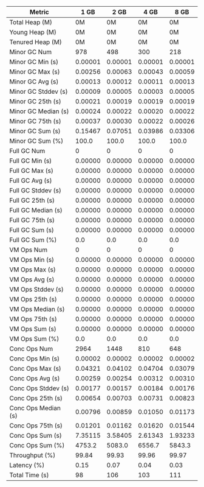 | Metric | 1 GB | 2 GB | 4 GB | 8 GB |
|------|----|----|----|----|
| Total Heap (M) | 0M | 0M | 0M | 0M |
| Young Heap (M) | 0M | 0M | 0M | 0M |
| Tenured Heap (M) | 0M | 0M | 0M | 0M |
| Minor GC Num | 978 | 498 | 300 | 218 |
| Minor GC Min (s) | 0.00001 | 0.00001 | 0.00001 | 0.00001 |
| Minor GC Max (s) | 0.00256 | 0.00063 | 0.00043 | 0.00059 |
| Minor GC Avg (s) | 0.00013 | 0.00012 | 0.00011 | 0.00013 |
| Minor GC Stddev (s) | 0.00009 | 0.00005 | 0.00003 | 0.00005 |
| Minor GC 25th (s) | 0.00021 | 0.00019 | 0.00019 | 0.00019 |
| Minor GC Median (s) | 0.00024 | 0.00022 | 0.00020 | 0.00022 |
| Minor GC 75th (s) | 0.00037 | 0.00030 | 0.00022 | 0.00026 |
| Minor GC Sum (s) | 0.15467 | 0.07051 | 0.03986 | 0.03306 |
| Minor GC Sum (%) | 100.0 | 100.0 | 100.0 | 100.0 |
| Full GC Num | 0 | 0 | 0 | 0 |
| Full GC Min (s) | 0.00000 | 0.00000 | 0.00000 | 0.00000 |
| Full GC Max (s) | 0.00000 | 0.00000 | 0.00000 | 0.00000 |
| Full GC Avg (s) | 0.00000 | 0.00000 | 0.00000 | 0.00000 |
| Full GC Stddev (s) | 0.00000 | 0.00000 | 0.00000 | 0.00000 |
| Full GC 25th (s) | 0.00000 | 0.00000 | 0.00000 | 0.00000 |
| Full GC Median (s) | 0.00000 | 0.00000 | 0.00000 | 0.00000 |
| Full GC 75th (s) | 0.00000 | 0.00000 | 0.00000 | 0.00000 |
| Full GC Sum (s) | 0.00000 | 0.00000 | 0.00000 | 0.00000 |
| Full GC Sum (%) | 0.0 | 0.0 | 0.0 | 0.0 |
| VM Ops Num | 0 | 0 | 0 | 0 |
| VM Ops Min (s) | 0.00000 | 0.00000 | 0.00000 | 0.00000 |
| VM Ops Max (s) | 0.00000 | 0.00000 | 0.00000 | 0.00000 |
| VM Ops Avg (s) | 0.00000 | 0.00000 | 0.00000 | 0.00000 |
| VM Ops Stddev (s) | 0.00000 | 0.00000 | 0.00000 | 0.00000 |
| VM Ops 25th (s) | 0.00000 | 0.00000 | 0.00000 | 0.00000 |
| VM Ops Median (s) | 0.00000 | 0.00000 | 0.00000 | 0.00000 |
| VM Ops 75th (s) | 0.00000 | 0.00000 | 0.00000 | 0.00000 |
| VM Ops Sum (s) | 0.00000 | 0.00000 | 0.00000 | 0.00000 |
| VM Ops Sum (%) | 0.0 | 0.0 | 0.0 | 0.0 |
| Conc Ops Num | 2964 | 1448 | 810 | 648 |
| Conc Ops Min (s) | 0.00002 | 0.00002 | 0.00002 | 0.00002 |
| Conc Ops Max (s) | 0.04321 | 0.04102 | 0.04704 | 0.03079 |
| Conc Ops Avg (s) | 0.00259 | 0.00254 | 0.00312 | 0.00310 |
| Conc Ops Stddev (s) | 0.00177 | 0.00157 | 0.00184 | 0.00176 |
| Conc Ops 25th (s) | 0.00654 | 0.00703 | 0.00731 | 0.00823 |
| Conc Ops Median (s) | 0.00796 | 0.00859 | 0.01050 | 0.01173 |
| Conc Ops 75th (s) | 0.01201 | 0.01162 | 0.01620 | 0.01544 |
| Conc Ops Sum (s) | 7.35115 | 3.58405 | 2.61343 | 1.93233 |
| Conc Ops Sum (%) | 4753.2 | 5083.0 | 6556.7 | 5843.3 |
| Throughput (%) | 99.84 | 99.93 | 99.96 | 99.97 |
| Latency (%) | 0.15 | 0.07 | 0.04 | 0.03 |
| Total Time (s) | 98 | 106 | 103 | 111 |
